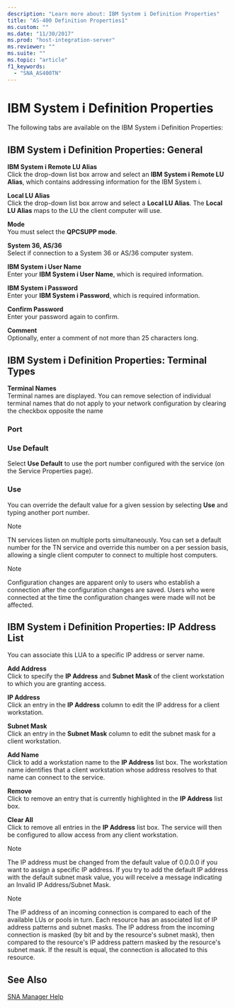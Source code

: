 ```yaml
---
description: "Learn more about: IBM System i Definition Properties"
title: "AS-400 Definition Properties1"
ms.custom: ""
ms.date: "11/30/2017"
ms.prod: "host-integration-server"
ms.reviewer: ""
ms.suite: ""
ms.topic: "article"
f1_keywords: 
  - "SNA_AS400TN"
---
```

# IBM System i Definition Properties
The following tabs are available on the IBM System i Definition Properties:  
  
## IBM System i Definition Properties: General  
 **IBM System i Remote LU Alias**  
 Click the drop-down list box arrow and select an **IBM System i Remote LU Alias**, which contains addressing information for the IBM System i.  
  
 **Local LU Alias**  
 Click the drop-down list box arrow and select a **Local LU Alias**. The **Local LU Alias** maps to the LU the client computer will use.  
  
 **Mode**  
 You must select the **QPCSUPP mode**.  
  
 **System 36, AS/36**  
 Select if connection to a System 36 or AS/36 computer system.  
  
 **IBM System i User Name**  
 Enter your **IBM System i User Name**, which is required information.  
  
 **IBM System i Password**  
 Enter your **IBM System i Password**, which is required information.  
  
 **Confirm Password**  
 Enter your password again to confirm.  
  
 **Comment**  
 Optionally, enter a comment of not more than 25 characters long.  
  
## IBM System i Definition Properties: Terminal Types  
 **Terminal Names**  
 Terminal names are displayed. You can remove selection of individual terminal names that do not apply to your network configuration by clearing the checkbox opposite the name  
  
### Port  
  
### Use Default  
 Select **Use Default** to use the port number configured with the service (on the Service Properties page).  
  
### Use  
 You can override the default value for a given session by selecting **Use** and typing another port number.  
  
> [!NOTE]
>  TN services listen on multiple ports simultaneously. You can set a default number for the TN service and override this number on a per session basis, allowing a single client computer to connect to multiple host computers.  
  
> [!NOTE]
>  Configuration changes are apparent only to users who establish a connection after the configuration changes are saved. Users who were connected at the time the configuration changes were made will not be affected.  
  
## IBM System i Definition Properties: IP Address List  
 You can associate this LUA to a specific IP address or server name.  
  
 **Add Address**  
 Click to specify the **IP Address** and **Subnet Mask** of the client workstation to which you are granting access.  
  
 **IP Address**  
 Click an entry in the **IP Address** column to edit the IP address for a client workstation.  
  
 **Subnet Mask**  
 Click an entry in the **Subnet Mask** column to edit the subnet mask for a client workstation.  
  
 **Add Name**  
 Click to add a workstation name to the **IP Address** list box. The workstation name identifies that a client workstation whose address resolves to that name can connect to the service.  
  
 **Remove**  
 Click to remove an entry that is currently highlighted in the **IP Address** list box.  
  
 **Clear All**  
 Click to remove all entries in the **IP Address** list box. The service will then be configured to allow access from any client workstation.  
  
> [!NOTE]
>  The IP address must be changed from the default value of 0.0.0.0 if you want to assign a specific IP address. If you try to add the default IP address with the default subnet mask value, you will receive a message indicating an Invalid IP Address/Subnet Mask.  
  
> [!NOTE]
>  The IP address of an incoming connection is compared to each of the available LUs or pools in turn. Each resource has an associated list of IP address patterns and subnet masks. The IP address from the incoming connection is masked (by bit and by the resource's subnet mask), then compared to the resource's IP address pattern masked by the resource's subnet mask. If the result is equal, the connection is allocated to this resource.  
  
## See Also  
 [SNA Manager Help](../core/sna-manager-help1.md)

